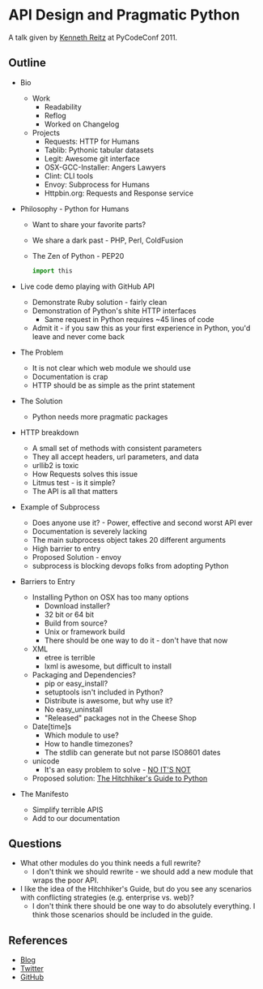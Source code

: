 API Design and Pragmatic Python
================================

A talk given by [Kenneth Reitz](http://kennethreitz.com/) at PyCodeConf 2011.


Outline
------------------

- Bio
    - Work
        - Readability
        - Reflog
        - Worked on Changelog
    - Projects
        - Requests: HTTP for Humans
        - Tablib: Pythonic tabular datasets
        - Legit: Awesome git interface
        - OSX-GCC-Installer: Angers Lawyers
        - Clint: CLI tools
        - Envoy: Subprocess for Humans
        - Httpbin.org: Requests and Response service
- Philosophy - Python for Humans
    - Want to share your favorite parts?
    - We share a dark past - PHP, Perl, ColdFusion
    - The Zen of Python - PEP20
        
        ```python
        import this
        ```

- Live code demo playing with GitHub API
    - Demonstrate Ruby solution - fairly clean
    - Demonstration of Python's shite HTTP interfaces
        - Same request in Python requires ~45 lines of code
    - Admit it - if you saw this as your first experience in Python, you'd leave and never come back
- The Problem
    - It is not clear which web module we should use
    - Documentation is crap
    - HTTP should be as simple as the print statement
- The Solution
    - Python needs more pragmatic packages
- HTTP breakdown
    - A small set of methods with consistent parameters
    - They all accept headers, url parameters, and data
    - urllib2 is toxic
    - How Requests solves this issue
    - Litmus test - is it simple?
    - The API is all that matters   
- Example of Subprocess
    - Does anyone use it? - Power, effective and second worst API ever
    - Documentation is severely lacking
    - The main subprocess object takes 20 different arguments
    - High barrier to entry
    - Proposed Solution - envoy
    - subprocess is blocking devops folks from adopting Python
- Barriers to Entry
    - Installing Python on OSX has too many options
        - Download installer?
        - 32 bit or 64 bit
        - Build from source?
        - Unix or framework build
        - There should be one way to do it - don't have that now
    - XML
        - etree is terrible
        - lxml is awesome, but difficult to install
    - Packaging and Dependencies?
        - pip or easy_install?
        - setuptools isn't included in Python?
        - Distribute is awesome, but why use it?
        - No easy_uninstall
        - "Released" packages not in the Cheese Shop
    - Date[time]s
        - Which module to use?
        - How to handle timezones?
        - The stdlib can generate but not parse ISO8601 dates
    - unicode
        - It's an easy problem to solve - [NO IT'S NOT](http://bnter.com/convo/44897)
    - Proposed solution: [The Hitchhiker's Guide to Python](http://docs.python-guide.org/en/latest/index.html)
- The Manifesto
    - Simplify terrible APIS
    - Add to our documentation


Questions
-------------------

- What other modules do you think needs a full rewrite?
    - I don't think we should rewrite - we should add a new module that wraps the poor API.
- I like the idea of the Hitchhiker's Guide, but do you see any scenarios with conflicting strategies (e.g. enterprise vs. web)?
    - I don't think there should be one way to do absolutely everything.  I think those scenarios should be included in the guide.


References
-------------------

* [Blog](http://kennethreitz.com/)
* [Twitter](http://twitter.com/#!/kennethreitz)
* [GitHub](http://github.com/kennethreitz)
